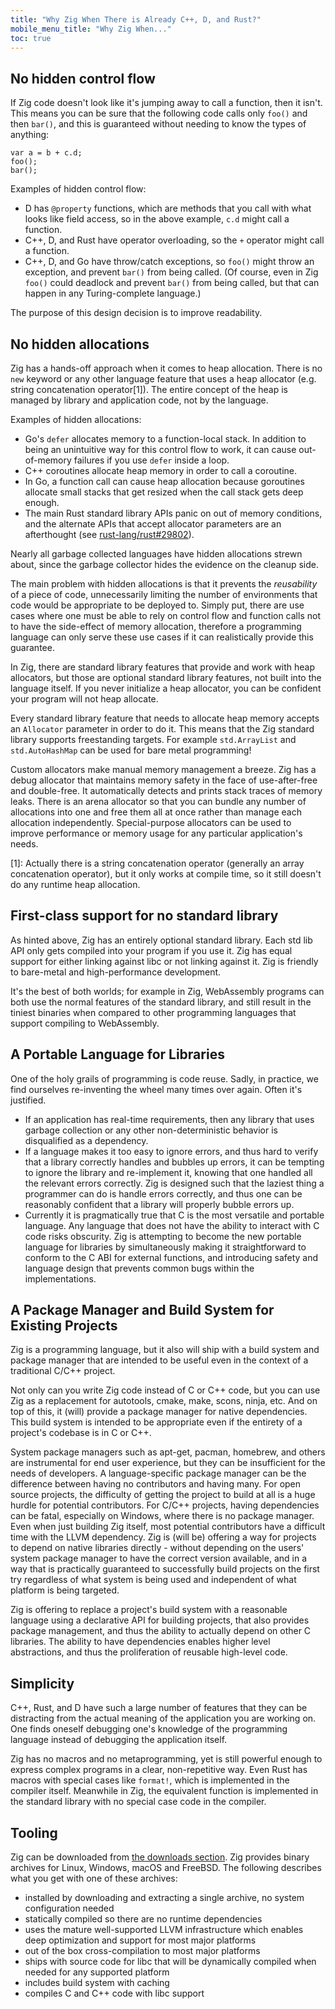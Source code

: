 ```yaml
---
title: "Why Zig When There is Already C++, D, and Rust?"
mobile_menu_title: "Why Zig When..."
toc: true
---
```



## No hidden control flow

If Zig code doesn't look like it's jumping away to call a function, then it isn't. This means you can be sure that the following code calls only `foo()` and then `bar()`, and this is guaranteed without needing to know the types of anything:

```zig
var a = b + c.d;
foo();
bar();
```

Examples of hidden control flow:

* D has `@property` functions, which are methods that you call with what looks like field access, so in the above example, `c.d` might call a function.
* C++, D, and Rust have operator overloading, so the `+` operator might call a function.
* C++, D, and Go have throw/catch exceptions, so `foo()` might throw an exception, and prevent `bar()` from being called. (Of course, even in Zig `foo()` could deadlock and prevent `bar()` from being called, but that can happen in any Turing-complete language.)

The purpose of this design decision is to improve readability.

## No hidden allocations

Zig has a hands-off approach when it comes to heap allocation. There is no `new` keyword
or any other language feature that uses a heap allocator (e.g. string concatenation operator[1]).
The entire concept of the heap is managed by library and application code, not by the language.

Examples of hidden allocations:

* Go's `defer` allocates memory to a function-local stack. In addition to being an unintuitive
  way for this control flow to work, it can cause out-of-memory failures if you use
  `defer` inside a loop.
* C++ coroutines allocate heap memory in order to call a coroutine.
* In Go, a function call can cause heap allocation because goroutines allocate small stacks
  that get resized when the call stack gets deep enough.
* The main Rust standard library APIs panic on out of memory conditions, and the alternate
  APIs that accept allocator parameters are an afterthought
  (see [rust-lang/rust#29802](https://github.com/rust-lang/rust/issues/29802)).

Nearly all garbage collected languages have hidden allocations strewn about, since the
garbage collector hides the evidence on the cleanup side.

The main problem with hidden allocations is that it prevents the *reusability* of a
piece of code, unnecessarily limiting the number of environments that code would be
appropriate to be deployed to. Simply put, there are use cases where one must be able
to rely on control flow and function calls not to have the side-effect of memory allocation,
therefore a programming language can only serve these use cases if it can realistically
provide this guarantee.

In Zig, there are standard library features that provide and work with heap allocators,
but those are optional standard library features, not built into the language itself.
If you never initialize a heap allocator, you can be confident your program will not heap allocate.

Every standard library feature that needs to allocate heap memory accepts an `Allocator` parameter
in order to do it. This means that the Zig standard library supports freestanding targets. For
example `std.ArrayList` and `std.AutoHashMap` can be used for bare metal programming!

Custom allocators make manual memory management a breeze. Zig has a debug allocator that
maintains memory safety in the face of use-after-free and double-free. It automatically
detects and prints stack traces of memory leaks. There is an arena allocator so that you can
bundle any number of allocations into one and free them all at once rather than manage
each allocation independently. Special-purpose allocators can be used to improve performance
or memory usage for any particular application's needs.

[1]: Actually there is a string concatenation operator (generally an array concatenation operator), but it only works at compile time, so it still doesn't do any runtime heap allocation.

## First-class support for no standard library

As hinted above, Zig has an entirely optional standard library. Each std lib API only gets compiled
into your program if you use it. Zig has equal support for either linking against libc or
not linking against it. Zig is friendly to bare-metal and high-performance development.

It's the best of both worlds; for example in Zig, WebAssembly programs can both use
the normal features of the standard library, and still result in the tiniest binaries when
compared to other programming languages that support compiling to WebAssembly.

## A Portable Language for Libraries

One of the holy grails of programming is code reuse. Sadly, in practice, we find ourselves re-inventing the wheel many times over again. Often it's justified.

 * If an application has real-time requirements, then any library that uses garbage collection or any other non-deterministic behavior is disqualified as a dependency.
 * If a language makes it too easy to ignore errors, and thus hard to verify that a library correctly handles and bubbles up errors, it can be tempting to ignore the library and re-implement it, knowing that one handled all the relevant errors correctly. Zig is designed such that the laziest thing a programmer can do is handle errors correctly, and thus one can be reasonably confident that a library will properly bubble errors up.
 * Currently it is pragmatically true that C is the most versatile and portable language. Any language that does not have the ability to interact with C code risks obscurity. Zig is attempting to become the new portable language for libraries by simultaneously making it straightforward to conform to the C ABI for external functions, and introducing safety and language design that prevents common bugs within the implementations.

## A Package Manager and Build System for Existing Projects

Zig is a programming language, but it also will ship with a build system and package manager that are intended to be useful even in the context of a traditional C/C++ project.

Not only can you write Zig code instead of C or C++ code, but you can use Zig as a replacement for autotools, cmake, make, scons, ninja, etc. And on top of this, it (will) provide a package manager for native dependencies. This build system is intended to be appropriate even if the entirety of a project's codebase is in C or C++.

System package managers such as apt-get, pacman, homebrew, and others are instrumental for end user experience, but they can be insufficient for the needs of developers. A language-specific package manager can be the difference between having no contributors and having many. For open source projects, the difficulty of getting the project to build at all is a huge hurdle for potential contributors. For C/C++ projects, having dependencies can be fatal, especially on Windows, where there is no package manager. Even when just building Zig itself, most potential contributors have a difficult time with the LLVM dependency. Zig is (will be) offering a way for projects to depend on native libraries directly - without depending on the users' system package manager to have the correct version available, and in a way that is practically guaranteed to successfully build projects on the first try regardless of what system is being used and independent of what platform is being targeted.

Zig is offering to replace a project's build system with a reasonable language using a declarative API for building projects, that also provides package management, and thus the ability to actually depend on other C libraries. The ability to have dependencies enables higher level abstractions, and thus the proliferation of reusable high-level code.

## Simplicity

C++, Rust, and D have such a large number of features that they can be distracting from the actual meaning of the application you are working on. One finds oneself debugging one's knowledge of the programming language instead of debugging the application itself.

Zig has no macros and no metaprogramming, yet is still powerful enough to express complex programs in a clear, non-repetitive way. Even Rust has macros with special cases like `format!`, which is implemented in the compiler itself. Meanwhile in Zig, the equivalent function is implemented in the standard library with no special case code in the compiler.

## Tooling

Zig can be downloaded from [the downloads section](/download/).  Zig provides binary archives for Linux, Windows, macOS and FreeBSD. The following describes what you get with one of these archives:

* installed by downloading and extracting a single archive, no system configuration needed
* statically compiled so there are no runtime dependencies
* uses the mature well-supported LLVM infrastructure which enables deep optimization and support for most major platforms
* out of the box cross-compilation to most major platforms
* ships with source code for libc that will be dynamically compiled when needed for any supported platform
* includes build system with caching
* compiles C and C++ code with libc support
